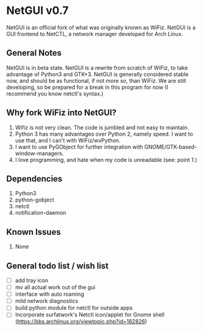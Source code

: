 # NetGUI v0.7

NetGUI is an official fork of what was originally known as WiFiz. NetGUI is a GUI frontend to NetCTL, a network manager developed for Arch Linux.

## General Notes
NetGUI is in beta state. NetGUI is a rewrite from scratch of WiFiz, to take advantage of Python3 and GTK+3. NetGUI is generally considered stable now, and should be as functional, if not more so, than WiFiz. We are still developing, so be prepared for a break in this program for now (I recommend you know netctl's syntax.)

## Why fork WiFiz into NetGUI?
1. Wifiz is not very clean. The code is jumbled and not easy to maintain.
2. Python 3 has many advantages over Python 2, namely speed. I want to use that, and I can't with WiFiz/wxPython.
3. I want to use PyGObject for further integration with GNOME/GTK-based-window-managers.
4. I love programming, and hate when my code is unreadable (see: point 1.)

## Dependencies
1. Python3
2. python-gobject
3. netctl
4. notification-daemon

## Known Issues
1. None

## General todo list / wish list

- [ ] add tray icon
- [ ] mv all actual work out of the gui
- [ ] interface with auto roaming
- [ ] mild network diagnostics
- [ ] build python module for netctl for outside apps
- [ ] Incorporate surfatwork's Netctl icon/applet for Gnome shell (https://bbs.archlinux.org/viewtopic.php?id=182826)
